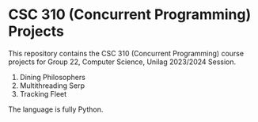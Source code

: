 # CSC 310 (Concurrent Programming) Projects #

This repository contains the CSC 310 (Concurrent Programming) course projects for Group 22, Computer Science, Unilag 2023/2024 Session.

1. Dining Philosophers
2. Multithreading Serp
3. Tracking Fleet

The language is fully Python.
